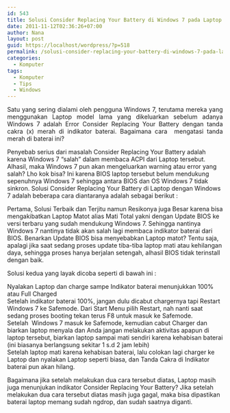```yaml
---
id: 543
title: Solusi Consider Replacing Your Battery di Windows 7 pada Laptop
date: 2011-11-12T02:36:26+07:00
author: Nana
layout: post
guid: https://localhost/wordpress/?p=518
permalink: /solusi-consider-replacing-your-battery-di-windows-7-pada-laptop/
categories:
  - Komputer
tags:
  - Komputer
  - Tips
  - Windows
---
```

<p style="text-align: justify;">
  Satu yang sering dialami oleh pengguna Windows 7, terutama mereka yang menggunakan Laptop model lama yang dikeluarkan sebelum adanya Windows 7 adalah Error Consider Replacing Your Battery dengan tanda cakra (x) merah di indikator baterai. Bagaimana cara  mengatasi tanda merah di baterai ini?
</p>

Penyebab serius dari masalah Consider Replacing Your Battery adalah karena Windows 7 “salah” dalam membaca ACPI dari Laptop tersebut. Alhasil, maka Windows 7 pun akan mengeluarkan warning atau error yang salah? Lho kok bisa? Ini karena BIOS laptop tersebut belum mendukung sepenuhnya Windows 7 sehingga antara BIOS dan OS Windows 7 tidak sinkron. Solusi Consider Replacing Your Battery di Laptop dengan Windows 7 adalah beberapa cara diantaranya adalah sebagai berikut :

Pertama, Solusi Terbaik dan Terjitu namun Resikonya juga Besar karena bisa mengakibatkan Laptop Matot alias Mati Total yakni dengan Update BIOS ke versi terbaru yang sudah mendukung Windows 7. Sehingga nantinya Windows 7 nantinya tidak akan salah lagi membaca indikator baterai dari BIOS. Benarkan Update BIOS bisa menyebabkan Laptop matot? Tentu saja, apalagi jika saat sedang proses update tiba-tiba laptop mati atau kehilangan daya, sehingga proses hanya berjalan setengah, alhasil BIOS tidak terinstall dengan baik.

Solusi kedua yang layak dicoba seperti di bawah ini :

Nyalakan Laptop dan charge sampe Indikator baterai menunjukkan 100% atau Full Charged  
Setelah indikator baterai 100%, jangan dulu dicabut chargernya tapi Restart Windows 7 ke Safemode. Dari Start Menu pilih Restart, nah nanti saat sedang proses booting tekan terus F8 untuk masuk ke Safemode.  
Setelah  Windows 7 masuk ke Safemode, kemudian cabut Charger dan biarkan laptop menyala dan Anda jangan melakukan aktivitas apapun di laptop tersebut, biarkan laptop sampai mati sendiri karena kehabisan baterai (ini biasanya berlangsung sekitar 1 s.d 2 jam lebih)  
Setelah laptop mati karena kehabisan baterai, lalu colokan lagi charger ke Laptop dan nyalakan Laptop seperti biasa, dan Tanda Cakra di Indikator baterai pun akan hilang.

Bagaimana jika setelah melakukan dua cara tersebut diatas, Laptop masih juga menunjukan indikator Consider Replacing Your Battery? Jika setelah melakukan dua cara tersebut diatas masih juga gagal, maka bisa dipastikan baterai laptop memang sudah ngdrop, dan sudah saatnya diganti.